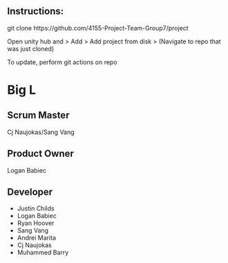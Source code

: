 <h2>Instructions:</h2>
<p>git clone https://github.com/4155-Project-Team-Group7/project</p>
<p>Open unity hub and > Add > Add project from disk > (Navigate to repo that was just cloned)</p>
<p>To update, perform git actions on repo</p>

<h1>Big L</h1>

<h2>Scrum Master</h2>
Cj Naujokas/Sang Vang

<h2>Product Owner</h2>
Logan Babiec

<h2>Developer</h2>
<ul>
  <li>Justin Childs</li>
  <li>Logan Babiec</li>
  <li>Ryan Hoover</li>
  <li>Sang Vang</li>
  <li>Andrei Marita</li>
  <li>Cj Naujokas</li>
  <li>Muhammed Barry</li>
</ul>
